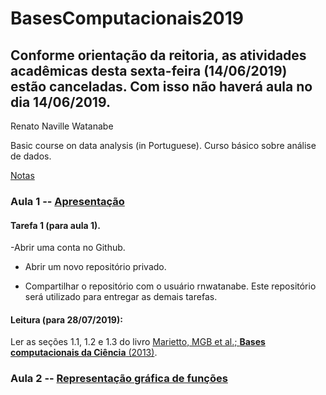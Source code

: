 # BasesComputacionais2019

## Conforme orientação da reitoria, as atividades acadêmicas desta sexta-feira (14/06/2019) estão canceladas. Com isso não haverá aula no dia 14/06/2019.

Renato Naville Watanabe

Basic course on data analysis (in Portuguese). Curso básico sobre análise de dados.

[Notas](https://docs.google.com/spreadsheets/d/e/2PACX-1vTXNsjonGvcTN4YHxHYlexHE5KBbcccfA0hEJjDc_9QvnzkHgAqoW7Gn29-X7T88S4tLDaRoIE8Lxk9/pubhtml)

### Aula 1 -- [Apresentação](https://nbviewer.jupyter.org/format/slides/github/rnwatanabe/BasesComputacionais2019/blob/master/aula1/Apresenta%C3%A7%C3%A3o.ipynb#/)

#### Tarefa 1 (para aula 1).

-Abrir uma conta no Github.

- Abrir um novo repositório privado.

- Compartilhar o repositório com o usuário rnwatanabe. Este repositório será utilizado para entregar as demais tarefas.

#### Leitura (para 28/07/2019):

Ler as seções 1.1, 1.2 e 1.3 do livro [Marietto, MGB et al.; **Bases computacionais da Ciência** (2013)](http://prograd.ufabc.edu.br/images/pdf/bases_computacionais_livro.pdf).

### Aula 2 -- [Representação gráfica de funções](https://nbviewer.jupyter.org/github/rnwatanabe/BasesComputacionais2019/blob/master/aula2/Representa%C3%A7%C3%A3o%20gr%C3%A1fica%20de%20fun%C3%A7%C3%B5es.ipynb)
